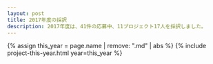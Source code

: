 ```yaml
---
layout: post
title: 2017年度の採択
description: 2017年度は、41件の応募中、11プロジェクト17人を採択しました。
---
```


{% assign this_year = page.name | remove: ".md" | abs %}
{% include project-this-year.html year=this_year %}

